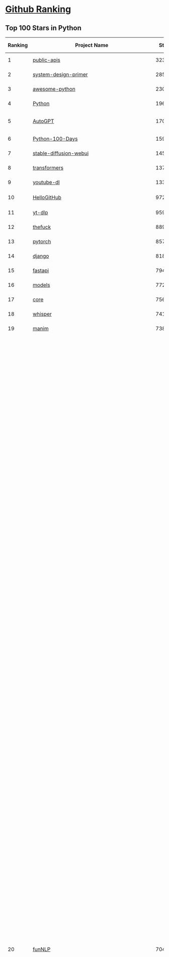 [Github Ranking](../README.md)
==========

## Top 100 Stars in Python

| Ranking | Project Name | Stars | Forks | Language | Open Issues | Description | Last Commit |
| ------- | ------------ | ----- | ----- | -------- | ----------- | ----------- | ----------- |
| 1 | [public-apis](https://github.com/public-apis/public-apis) | 323809 | 34345 | Python | 40 | A collective list of free APIs | 2024-10-31T19:50:02Z |
| 2 | [system-design-primer](https://github.com/donnemartin/system-design-primer) | 285393 | 47606 | Python | 231 | Learn how to design large-scale systems. Prep for the system design interview.  Includes Anki flashcards. | 2024-12-02T01:10:39Z |
| 3 | [awesome-python](https://github.com/vinta/awesome-python) | 230151 | 25113 | Python | 0 | An opinionated list of awesome Python frameworks, libraries, software and resources. | 2024-08-11T17:10:18Z |
| 4 | [Python](https://github.com/TheAlgorithms/Python) | 196333 | 46093 | Python | 65 | All Algorithms implemented in Python | 2025-01-06T20:12:17Z |
| 5 | [AutoGPT](https://github.com/Significant-Gravitas/AutoGPT) | 170344 | 44787 | Python | 163 | AutoGPT is the vision of accessible AI for everyone, to use and to build on. Our mission is to provide the tools, so that you can focus on what matters. | 2025-01-11T00:33:27Z |
| 6 | [Python-100-Days](https://github.com/jackfrued/Python-100-Days) | 159655 | 52742 | Python | 539 | Python - 100天从新手到大师 | 2025-01-07T09:24:56Z |
| 7 | [stable-diffusion-webui](https://github.com/AUTOMATIC1111/stable-diffusion-webui) | 145669 | 27317 | Python | 2290 | Stable Diffusion web UI | 2024-12-28T22:57:08Z |
| 8 | [transformers](https://github.com/huggingface/transformers) | 137435 | 27515 | Python | 986 | 🤗 Transformers: State-of-the-art Machine Learning for Pytorch, TensorFlow, and JAX. | 2025-01-11T09:27:56Z |
| 9 | [youtube-dl](https://github.com/ytdl-org/youtube-dl) | 133555 | 10161 | Python | 3701 | Command-line program to download videos from YouTube.com and other video sites | 2025-01-06T01:42:37Z |
| 10 | [HelloGitHub](https://github.com/521xueweihan/HelloGitHub) | 97293 | 9762 | Python | 179 | :octocat: 分享 GitHub 上有趣、入门级的开源项目。Share interesting, entry-level open source projects on GitHub. | 2025-01-11T05:03:19Z |
| 11 | [yt-dlp](https://github.com/yt-dlp/yt-dlp) | 95917 | 7524 | Python | 1510 | A feature-rich command-line audio/video downloader | 2024-12-26T01:19:17Z |
| 12 | [thefuck](https://github.com/nvbn/thefuck) | 88963 | 3567 | Python | 272 | Magnificent app which corrects your previous console command. | 2024-07-19T14:56:13Z |
| 13 | [pytorch](https://github.com/pytorch/pytorch) | 85724 | 23083 | Python | 14375 | Tensors and Dynamic neural networks in Python with strong GPU acceleration | 2025-01-11T09:23:28Z |
| 14 | [django](https://github.com/django/django) | 81805 | 32038 | Python | 0 | The Web framework for perfectionists with deadlines. | 2025-01-10T13:38:09Z |
| 15 | [fastapi](https://github.com/fastapi/fastapi) | 79417 | 6800 | Python | 51 | FastAPI framework, high performance, easy to learn, fast to code, ready for production | 2025-01-10T20:31:40Z |
| 16 | [models](https://github.com/tensorflow/models) | 77297 | 45720 | Python | 1064 | Models and examples built with TensorFlow | 2025-01-10T15:21:30Z |
| 17 | [core](https://github.com/home-assistant/core) | 75661 | 31865 | Python | 2853 | :house_with_garden: Open source home automation that puts local control and privacy first. | 2025-01-11T09:31:47Z |
| 18 | [whisper](https://github.com/openai/whisper) | 74101 | 8857 | Python | 0 | Robust Speech Recognition via Large-Scale Weak Supervision | 2025-01-04T20:56:17Z |
| 19 | [manim](https://github.com/3b1b/manim) | 73849 | 6453 | Python | 430 | Animation engine for explanatory math videos | 2025-01-08T16:22:03Z |
| 20 | [funNLP](https://github.com/fighting41love/funNLP) | 70451 | 14631 | Python | 128 | 中英文敏感词、语言检测、中外手机/电话归属地/运营商查询、名字推断性别、手机号抽取、身份证抽取、邮箱抽取、中日文人名库、中文缩写库、拆字词典、词汇情感值、停用词、反动词表、暴恐词表、繁简体转换、英文模拟中文发音、汪峰歌词生成器、职业名称词库、同义词库、反义词库、否定词库、汽车品牌词库、汽车零件词库、连续英文切割、各种中文词向量、公司名字大全、古诗词库、IT词库、财经词库、成语词库、地名词库、历史名人词库、诗词词库、医学词库、饮食词库、法律词库、汽车词库、动物词库、中文聊天语料、中文谣言数据、百度中文问答数据集、句子相似度匹配算法集合、bert资源、文本生成&摘要相关工具、cocoNLP信息抽取工具、国内电话号码正则匹配、清华大学XLORE:中英文跨语言百科知识图谱、清华大学人工智能技术系列报告、自然语言生成、NLU太难了系列、自动对联数据及机器人、用户名黑名单列表、罪名法务名词及分类模型、微信公众号语料、cs224n深度学习自然语言处理课程、中文手写汉字识别、中文自然语言处理 语料/数据集、变量命名神器、分词语料库+代码、任务型对话英文数据集、ASR 语音数据集 + 基于深度学习的中文语音识别系统、笑声检测器、Microsoft多语言数字/单位/如日期时间识别包、中华新华字典数据库及api(包括常用歇后语、成语、词语和汉字)、文档图谱自动生成、SpaCy 中文模型、Common Voice语音识别数据集新版、神经网络关系抽取、基于bert的命名实体识别、关键词(Keyphrase)抽取包pke、基于医疗领域知识图谱的问答系统、基于依存句法与语义角色标注的事件三元组抽取、依存句法分析4万句高质量标注数据、cnocr：用来做中文OCR的Python3包、中文人物关系知识图谱项目、中文nlp竞赛项目及代码汇总、中文字符数据、speech-aligner: 从“人声语音”及其“语言文本”产生音素级别时间对齐标注的工具、AmpliGraph: 知识图谱表示学习(Python)库：知识图谱概念链接预测、Scattertext 文本可视化(python)、语言/知识表示工具：BERT & ERNIE、中文对比英文自然语言处理NLP的区别综述、Synonyms中文近义词工具包、HarvestText领域自适应文本挖掘工具（新词发现-情感分析-实体链接等）、word2word：(Python)方便易用的多语言词-词对集：62种语言/3,564个多语言对、语音识别语料生成工具：从具有音频/字幕的在线视频创建自动语音识别(ASR)语料库、构建医疗实体识别的模型（包含词典和语料标注）、单文档非监督的关键词抽取、Kashgari中使用gpt-2语言模型、开源的金融投资数据提取工具、文本自动摘要库TextTeaser: 仅支持英文、人民日报语料处理工具集、一些关于自然语言的基本模型、基于14W歌曲知识库的问答尝试--功能包括歌词接龙and已知歌词找歌曲以及歌曲歌手歌词三角关系的问答、基于Siamese bilstm模型的相似句子判定模型并提供训练数据集和测试数据集、用Transformer编解码模型实现的根据Hacker News文章标题自动生成评论、用BERT进行序列标记和文本分类的模板代码、LitBank：NLP数据集——支持自然语言处理和计算人文学科任务的100部带标记英文小说语料、百度开源的基准信息抽取系统、虚假新闻数据集、Facebook: LAMA语言模型分析，提供Transformer-XL/BERT/ELMo/GPT预训练语言模型的统一访问接口、CommonsenseQA：面向常识的英文QA挑战、中文知识图谱资料、数据及工具、各大公司内部里大牛分享的技术文档 PDF 或者 PPT、自然语言生成SQL语句（英文）、中文NLP数据增强（EDA）工具、英文NLP数据增强工具 、基于医药知识图谱的智能问答系统、京东商品知识图谱、基于mongodb存储的军事领域知识图谱问答项目、基于远监督的中文关系抽取、语音情感分析、中文ULMFiT-情感分析-文本分类-语料及模型、一个拍照做题程序、世界各国大规模人名库、一个利用有趣中文语料库 qingyun 训练出来的中文聊天机器人、中文聊天机器人seqGAN、省市区镇行政区划数据带拼音标注、教育行业新闻语料库包含自动文摘功能、开放了对话机器人-知识图谱-语义理解-自然语言处理工具及数据、中文知识图谱：基于百度百科中文页面-抽取三元组信息-构建中文知识图谱、masr: 中文语音识别-提供预训练模型-高识别率、Python音频数据增广库、中文全词覆盖BERT及两份阅读理解数据、ConvLab：开源多域端到端对话系统平台、中文自然语言处理数据集、基于最新版本rasa搭建的对话系统、基于TensorFlow和BERT的管道式实体及关系抽取、一个小型的证券知识图谱/知识库、复盘所有NLP比赛的TOP方案、OpenCLaP：多领域开源中文预训练语言模型仓库、UER：基于不同语料+编码器+目标任务的中文预训练模型仓库、中文自然语言处理向量合集、基于金融-司法领域(兼有闲聊性质)的聊天机器人、g2pC：基于上下文的汉语读音自动标记模块、Zincbase 知识图谱构建工具包、诗歌质量评价/细粒度情感诗歌语料库、快速转化「中文数字」和「阿拉伯数字」、百度知道问答语料库、基于知识图谱的问答系统、jieba_fast 加速版的jieba、正则表达式教程、中文阅读理解数据集、基于BERT等最新语言模型的抽取式摘要提取、Python利用深度学习进行文本摘要的综合指南、知识图谱深度学习相关资料整理、维基大规模平行文本语料、StanfordNLP 0.2.0：纯Python版自然语言处理包、NeuralNLP-NeuralClassifier：腾讯开源深度学习文本分类工具、端到端的封闭域对话系统、中文命名实体识别：NeuroNER vs. BertNER、新闻事件线索抽取、2019年百度的三元组抽取比赛：“科学空间队”源码、基于依存句法的开放域文本知识三元组抽取和知识库构建、中文的GPT2训练代码、ML-NLP - 机器学习(Machine Learning)NLP面试中常考到的知识点和代码实现、nlp4han:中文自然语言处理工具集(断句/分词/词性标注/组块/句法分析/语义分析/NER/N元语法/HMM/代词消解/情感分析/拼写检查、XLM：Facebook的跨语言预训练语言模型、用基于BERT的微调和特征提取方法来进行知识图谱百度百科人物词条属性抽取、中文自然语言处理相关的开放任务-数据集-当前最佳结果、CoupletAI - 基于CNN+Bi-LSTM+Attention 的自动对对联系统、抽象知识图谱、MiningZhiDaoQACorpus - 580万百度知道问答数据挖掘项目、brat rapid annotation tool: 序列标注工具、大规模中文知识图谱数据：1.4亿实体、数据增强在机器翻译及其他nlp任务中的应用及效果、allennlp阅读理解:支持多种数据和模型、PDF表格数据提取工具 、 Graphbrain：AI开源软件库和科研工具，目的是促进自动意义提取和文本理解以及知识的探索和推断、简历自动筛选系统、基于命名实体识别的简历自动摘要、中文语言理解测评基准，包括代表性的数据集&基准模型&语料库&排行榜、树洞 OCR 文字识别 、从包含表格的扫描图片中识别表格和文字、语声迁移、Python口语自然语言处理工具集(英文)、 similarity：相似度计算工具包，java编写、海量中文预训练ALBERT模型 、Transformers 2.0 、基于大规模音频数据集Audioset的音频增强 、Poplar：网页版自然语言标注工具、图片文字去除，可用于漫画翻译 、186种语言的数字叫法库、Amazon发布基于知识的人-人开放领域对话数据集 、中文文本纠错模块代码、繁简体转换 、 Python实现的多种文本可读性评价指标、类似于人名/地名/组织机构名的命名体识别数据集 、东南大学《知识图谱》研究生课程(资料)、. 英文拼写检查库 、 wwsearch是企业微信后台自研的全文检索引擎、CHAMELEON：深度学习新闻推荐系统元架构 、 8篇论文梳理BERT相关模型进展与反思、DocSearch：免费文档搜索引擎、 LIDA：轻量交互式对话标注工具 、aili - the fastest in-memory index in the East 东半球最快并发索引 、知识图谱车音工作项目、自然语言生成资源大全 、中日韩分词库mecab的Python接口库、中文文本摘要/关键词提取、汉字字符特征提取器 (featurizer)，提取汉字的特征（发音特征、字形特征）用做深度学习的特征、中文生成任务基准测评 、中文缩写数据集、中文任务基准测评 - 代表性的数据集-基准(预训练)模型-语料库-baseline-工具包-排行榜、PySS3：面向可解释AI的SS3文本分类器机器可视化工具 、中文NLP数据集列表、COPE - 格律诗编辑程序、doccano：基于网页的开源协同多语言文本标注工具 、PreNLP：自然语言预处理库、简单的简历解析器，用来从简历中提取关键信息、用于中文闲聊的GPT2模型：GPT2-chitchat、基于检索聊天机器人多轮响应选择相关资源列表(Leaderboards、Datasets、Papers)、(Colab)抽象文本摘要实现集锦(教程 、词语拼音数据、高效模糊搜索工具、NLP数据增广资源集、微软对话机器人框架 、 GitHub Typo Corpus：大规模GitHub多语言拼写错误/语法错误数据集、TextCluster：短文本聚类预处理模块 Short text cluster、面向语音识别的中文文本规范化、BLINK：最先进的实体链接库、BertPunc：基于BERT的最先进标点修复模型、Tokenizer：快速、可定制的文本词条化库、中文语言理解测评基准，包括代表性的数据集、基准(预训练)模型、语料库、排行榜、spaCy 医学文本挖掘与信息提取 、 NLP任务示例项目代码集、 python拼写检查库、chatbot-list - 行业内关于智能客服、聊天机器人的应用和架构、算法分享和介绍、语音质量评价指标(MOSNet, BSSEval, STOI, PESQ, SRMR)、 用138GB语料训练的法文RoBERTa预训练语言模型 、BERT-NER-Pytorch：三种不同模式的BERT中文NER实验、无道词典 - 有道词典的命令行版本，支持英汉互查和在线查询、2019年NLP亮点回顾、 Chinese medical dialogue data 中文医疗对话数据集 、最好的汉字数字(中文数字)-阿拉伯数字转换工具、 基于百科知识库的中文词语多词义/义项获取与特定句子词语语义消歧、awesome-nlp-sentiment-analysis - 情感分析、情绪原因识别、评价对象和评价词抽取、LineFlow：面向所有深度学习框架的NLP数据高效加载器、中文医学NLP公开资源整理 、MedQuAD：(英文)医学问答数据集、将自然语言数字串解析转换为整数和浮点数、Transfer Learning in Natural Language Processing (NLP) 、面向语音识别的中文/英文发音辞典、Tokenizers：注重性能与多功能性的最先进分词器、CLUENER 细粒度命名实体识别 Fine Grained Named Entity Recognition、 基于BERT的中文命名实体识别、中文谣言数据库、NLP数据集/基准任务大列表、nlp相关的一些论文及代码, 包括主题模型、词向量(Word Embedding)、命名实体识别(NER)、文本分类(Text Classificatin)、文本生成(Text Generation)、文本相似性(Text Similarity)计算等，涉及到各种与nlp相关的算法，基于keras和tensorflow 、Python文本挖掘/NLP实战示例、 Blackstone：面向非结构化法律文本的spaCy pipeline和NLP模型通过同义词替换实现文本“变脸” 、中文 预训练 ELECTREA 模型: 基于对抗学习 pretrain Chinese Model 、albert-chinese-ner - 用预训练语言模型ALBERT做中文NER 、基于GPT2的特定主题文本生成/文本增广、开源预训练语言模型合集、多语言句向量包、编码、标记和实现：一种可控高效的文本生成方法、 英文脏话大列表 、attnvis：GPT2、BERT等transformer语言模型注意力交互可视化、CoVoST：Facebook发布的多语种语音-文本翻译语料库，包括11种语言(法语、德语、荷兰语、俄语、西班牙语、意大利语、土耳其语、波斯语、瑞典语、蒙古语和中文)的语音、文字转录及英文译文、Jiagu自然语言处理工具 - 以BiLSTM等模型为基础，提供知识图谱关系抽取 中文分词 词性标注 命名实体识别 情感分析 新词发现 关键词 文本摘要 文本聚类等功能、用unet实现对文档表格的自动检测，表格重建、NLP事件提取文献资源列表 、 金融领域自然语言处理研究资源大列表、CLUEDatasetSearch - 中英文NLP数据集：搜索所有中文NLP数据集，附常用英文NLP数据集 、medical_NER - 中文医学知识图谱命名实体识别 、(哈佛)讲因果推理的免费书、知识图谱相关学习资料/数据集/工具资源大列表、Forte：灵活强大的自然语言处理pipeline工具集 、Python字符串相似性算法库、PyLaia：面向手写文档分析的深度学习工具包、TextFooler：针对文本分类/推理的对抗文本生成模块、Haystack：灵活、强大的可扩展问答(QA)框架、中文关键短语抽取工具 | 2024-05-10T07:38:24Z |
| 21 | [flask](https://github.com/pallets/flask) | 68530 | 16248 | Python | 1 | The Python micro framework for building web applications. | 2025-01-05T17:10:05Z |
| 22 | [devops-exercises](https://github.com/bregman-arie/devops-exercises) | 67306 | 15060 | Python | 31 | Linux, Jenkins, AWS, SRE, Prometheus, Docker, Python, Ansible, Git, Kubernetes, Terraform, OpenStack, SQL, NoSQL, Azure, GCP, DNS, Elastic, Network, Virtualization. DevOps Interview Questions | 2024-12-28T12:40:46Z |
| 23 | [gpt_academic](https://github.com/binary-husky/gpt_academic) | 66821 | 8195 | Python | 397 | 为GPT/GLM等LLM大语言模型提供实用化交互接口，特别优化论文阅读/润色/写作体验，模块化设计，支持自定义快捷按钮&函数插件，支持Python和C++等项目剖析&自译解功能，PDF/LaTex论文翻译&总结功能，支持并行问询多种LLM模型，支持chatglm3等本地模型。接入通义千问, deepseekcoder, 讯飞星火, 文心一言, llama2, rwkv, claude2, moss等。 | 2025-01-09T14:33:44Z |
| 24 | [screenshot-to-code](https://github.com/abi/screenshot-to-code) | 66714 | 8110 | Python | 84 | Drop in a screenshot and convert it to clean code (HTML/Tailwind/React/Vue) | 2025-01-09T17:57:19Z |
| 25 | [awesome-machine-learning](https://github.com/josephmisiti/awesome-machine-learning) | 66576 | 14721 | Python | 0 | A curated list of awesome Machine Learning frameworks, libraries and software. | 2024-12-16T21:26:20Z |
| 26 | [d2l-zh](https://github.com/d2l-ai/d2l-zh) | 64962 | 11167 | Python | 0 | 《动手学深度学习》：面向中文读者、能运行、可讨论。中英文版被70多个国家的500多所大学用于教学。 | 2024-07-30T09:32:19Z |
| 27 | [cpython](https://github.com/python/cpython) | 64664 | 30846 | Python | 7208 | The Python programming language | 2025-01-11T09:17:36Z |
| 28 | [ansible](https://github.com/ansible/ansible) | 63633 | 23940 | Python | 548 | Ansible is a radically simple IT automation platform that makes your applications and systems easier to deploy and maintain. Automate everything from code deployment to network configuration to cloud management, in a language that approaches plain English, using SSH, with no agents to install on remote systems. https://docs.ansible.com. | 2025-01-11T01:09:48Z |
| 29 | [ComfyUI](https://github.com/comfyanonymous/ComfyUI) | 63092 | 6740 | Python | 1834 | The most powerful and modular diffusion model GUI, api and backend with a graph/nodes interface. | 2025-01-11T09:41:34Z |
| 30 | [gpt4free](https://github.com/xtekky/gpt4free) | 63011 | 13481 | Python | 20 | The official gpt4free repository \| various collection of powerful language models | 2025-01-10T18:08:19Z |
| 31 | [PayloadsAllTheThings](https://github.com/swisskyrepo/PayloadsAllTheThings) | 62433 | 14859 | Python | 0 | A list of useful payloads and bypass for Web Application Security and Pentest/CTF | 2024-12-04T11:10:42Z |
| 32 | [keras](https://github.com/keras-team/keras) | 62347 | 19479 | Python | 235 | Deep Learning for humans | 2025-01-10T21:20:25Z |
| 33 | [sherlock](https://github.com/sherlock-project/sherlock) | 61670 | 7091 | Python | 88 | Hunt down social media accounts by username across social networks | 2024-11-13T21:56:34Z |
| 34 | [scikit-learn](https://github.com/scikit-learn/scikit-learn) | 60731 | 25496 | Python | 1555 | scikit-learn: machine learning in Python | 2025-01-10T16:10:44Z |
| 35 | [annotated_deep_learning_paper_implementations](https://github.com/labmlai/annotated_deep_learning_paper_implementations) | 57798 | 5894 | Python | 29 | 🧑‍🏫 60+ Implementations/tutorials of deep learning papers with side-by-side notes 📝; including transformers (original, xl, switch, feedback, vit, ...), optimizers (adam, adabelief, sophia, ...), gans(cyclegan, stylegan2, ...), 🎮 reinforcement learning (ppo, dqn), capsnet, distillation, ... 🧠 | 2024-08-24T09:18:59Z |
| 36 | [open-interpreter](https://github.com/OpenInterpreter/open-interpreter) | 57788 | 4959 | Python | 202 | A natural language interface for computers | 2024-12-10T20:09:11Z |
| 37 | [new-pac](https://github.com/Alvin9999/new-pac) | 57532 | 9642 | Python | 414 | 翻墙-科学上网、自由上网、免费科学上网、免费翻墙、fanqiang、油管youtube/视频下载、软件、VPN、一键翻墙浏览器，vps一键搭建翻墙服务器脚本/教程，免费shadowsocks/ss/ssr/v2ray/goflyway账号/节点，翻墙梯子，电脑、手机、iOS、安卓、windows、Mac、Linux、路由器翻墙、科学上网、youtube视频下载、youtube油管镜像/免翻墙网站、美区apple id共享账号、翻墙-科学上网-梯子 | 2025-01-11T10:01:49Z |
| 38 | [llama](https://github.com/meta-llama/llama) | 57165 | 9653 | Python | 419 | Inference code for Llama models | 2024-08-18T07:07:28Z |
| 39 | [localstack](https://github.com/localstack/localstack) | 57018 | 4045 | Python | 262 | 💻 A fully functional local AWS cloud stack. Develop and test your cloud & Serverless apps offline | 2025-01-10T22:57:02Z |
| 40 | [private-gpt](https://github.com/zylon-ai/private-gpt) | 54836 | 7370 | Python | 234 | Interact with your documents using the power of GPT, 100% privately, no data leaks | 2024-11-13T19:30:32Z |
| 41 | [you-get](https://github.com/soimort/you-get) | 54321 | 9677 | Python | 0 | :arrow_double_down: Dumb downloader that scrapes the web | 2025-01-04T02:13:08Z |
| 42 | [face_recognition](https://github.com/ageitgey/face_recognition) | 53890 | 13527 | Python | 757 | The world's simplest facial recognition api for Python and the command line | 2024-08-21T06:22:36Z |
| 43 | [scrapy](https://github.com/scrapy/scrapy) | 53752 | 10613 | Python | 429 | Scrapy, a fast high-level web crawling & scraping framework for Python. | 2025-01-10T18:08:27Z |
| 44 | [Real-Time-Voice-Cloning](https://github.com/CorentinJ/Real-Time-Voice-Cloning) | 53183 | 8854 | Python | 197 | Clone a voice in 5 seconds to generate arbitrary speech in real-time | 2024-08-14T19:54:03Z |
| 45 | [faceswap](https://github.com/deepfakes/faceswap) | 52842 | 13270 | Python | 24 | Deepfakes Software For All | 2024-11-19T23:13:32Z |
| 46 | [gpt-engineer](https://github.com/AntonOsika/gpt-engineer) | 52837 | 6886 | Python | 18 | Platform to experiment with the AI Software Engineer. Terminal based. NOTE: Very different from https://gptengineer.app | 2024-11-17T22:47:32Z |
| 47 | [requests](https://github.com/psf/requests) | 52341 | 9339 | Python | 185 | A simple, yet elegant, HTTP library. | 2024-12-23T16:06:01Z |
| 48 | [yolov5](https://github.com/ultralytics/yolov5) | 51869 | 16551 | Python | 186 | YOLOv5 🚀 in PyTorch > ONNX > CoreML > TFLite | 2025-01-10T00:42:06Z |
| 49 | [openpilot](https://github.com/commaai/openpilot) | 51582 | 9284 | Python | 142 | openpilot is an operating system for robotics. Currently, it upgrades the driver assistance system on 275+ supported cars. | 2025-01-11T10:05:56Z |
| 50 | [hackingtool](https://github.com/Z4nzu/hackingtool) | 51279 | 5515 | Python | 41 | ALL IN ONE Hacking Tool For Hackers | 2024-07-31T13:30:04Z |
| 51 | [rich](https://github.com/Textualize/rich) | 50279 | 1757 | Python | 186 | Rich is a Python library for rich text and beautiful formatting in the terminal. | 2024-12-02T16:01:57Z |
| 52 | [grok-1](https://github.com/xai-org/grok-1) | 49772 | 8342 | Python | 75 | Grok open release | 2024-08-30T04:17:25Z |
| 53 | [professional-programming](https://github.com/charlax/professional-programming) | 47121 | 3740 | Python | 2 | A collection of learning resources for curious software engineers | 2024-12-23T03:33:32Z |
| 54 | [big-list-of-naughty-strings](https://github.com/minimaxir/big-list-of-naughty-strings) | 46802 | 2149 | Python | 68 | The Big List of Naughty Strings is a list of strings which have a high probability of causing issues when used as user-input data. | 2024-04-18T03:26:59Z |
| 55 | [MetaGPT](https://github.com/geekan/MetaGPT) | 46588 | 5537 | Python | 60 | 🌟 The Multi-Agent Framework: First AI Software Company, Towards Natural Language Programming | 2024-12-18T02:20:32Z |
| 56 | [PaddleOCR](https://github.com/PaddlePaddle/PaddleOCR) | 45656 | 7925 | Python | 61 | Awesome multilingual OCR toolkits based on PaddlePaddle (practical ultra lightweight OCR system, support 80+ languages recognition, provide data annotation and synthesis tools, support training and deployment among server, mobile, embedded and IoT devices) | 2025-01-09T03:51:07Z |
| 57 | [pandas](https://github.com/pandas-dev/pandas) | 44249 | 18108 | Python | 3586 | Flexible and powerful data analysis / manipulation library for Python, providing labeled data structures similar to R data.frame objects, statistical functions, and much more | 2025-01-10T17:42:36Z |
| 58 | [30-Days-Of-Python](https://github.com/Asabeneh/30-Days-Of-Python) | 43832 | 8371 | Python | 65 | 30 days of Python programming challenge is a step-by-step guide to learn the Python programming language in 30 days. This challenge may take more than100 days, follow your own pace.  These videos may help too: https://www.youtube.com/channel/UC7PNRuno1rzYPb1xLa4yktw | 2024-10-09T08:43:32Z |
| 59 | [OpenHands](https://github.com/All-Hands-AI/OpenHands) | 42871 | 4743 | Python | 233 | 🙌 OpenHands: Code Less, Make More | 2025-01-11T07:19:28Z |
| 60 | [langflow](https://github.com/langflow-ai/langflow) | 42808 | 4761 | Python | 193 | Langflow is a low-code app builder for RAG and multi-agent AI applications. It’s Python-based and agnostic to any model, API, or database. | 2025-01-11T06:38:16Z |
| 61 | [Fooocus](https://github.com/lllyasviel/Fooocus) | 42509 | 6174 | Python | 194 | Focus on prompting and generating | 2024-08-21T01:49:14Z |
| 62 | [Deep-Live-Cam](https://github.com/hacksider/Deep-Live-Cam) | 42207 | 6194 | Python | 20 | real time face swap and one-click video deepfake with only a single image | 2025-01-07T11:03:22Z |
| 63 | [text-generation-webui](https://github.com/oobabooga/text-generation-webui) | 41557 | 5412 | Python | 211 | A Gradio web UI for Large Language Models with support for multiple inference backends. | 2025-01-10T23:05:17Z |
| 64 | [ChatGLM-6B](https://github.com/THUDM/ChatGLM-6B) | 40960 | 5235 | Python | 555 | ChatGLM-6B: An Open Bilingual Dialogue Language Model \| 开源双语对话语言模型 | 2024-06-27T04:05:25Z |
| 65 | [python-patterns](https://github.com/faif/python-patterns) | 40750 | 6955 | Python | 10 | A collection of design patterns/idioms in Python | 2024-09-05T20:53:59Z |
| 66 | [diagrams](https://github.com/mingrammer/diagrams) | 40089 | 2565 | Python | 304 | :art: Diagram as Code for prototyping cloud system architectures | 2025-01-06T04:45:28Z |
| 67 | [odoo](https://github.com/odoo/odoo) | 39899 | 25835 | Python | 2980 | Odoo. Open Source Apps To Grow Your Business. | 2025-01-11T09:56:53Z |
| 68 | [ailearning](https://github.com/apachecn/ailearning) | 39888 | 11480 | Python | 2 | AiLearning：数据分析+机器学习实战+线性代数+PyTorch+NLTK+TF2 | 2024-11-12T16:21:55Z |
| 69 | [stablediffusion](https://github.com/Stability-AI/stablediffusion) | 39735 | 5106 | Python | 240 | High-Resolution Image Synthesis with Latent Diffusion Models | 2024-10-10T21:28:57Z |
| 70 | [sentry](https://github.com/getsentry/sentry) | 39595 | 4242 | Python | 2001 | Developer-first error tracking and performance monitoring | 2025-01-11T07:36:43Z |
| 71 | [black](https://github.com/psf/black) | 39423 | 2499 | Python | 355 | The uncompromising Python code formatter | 2025-01-10T03:23:01Z |
| 72 | [ColossalAI](https://github.com/hpcaitech/ColossalAI) | 39011 | 4349 | Python | 403 | Making large AI models cheaper, faster and more accessible | 2025-01-08T03:51:50Z |
| 73 | [cheat.sh](https://github.com/chubin/cheat.sh) | 38771 | 1802 | Python | 121 | the only cheat sheet you need | 2024-12-31T17:50:52Z |
| 74 | [Deep-Learning-Papers-Reading-Roadmap](https://github.com/floodsung/Deep-Learning-Papers-Reading-Roadmap) | 38595 | 7337 | Python | 50 | Deep Learning papers reading roadmap for anyone who are eager to learn this amazing tech! | 2022-11-27T13:18:32Z |
| 75 | [GPT-SoVITS](https://github.com/RVC-Boss/GPT-SoVITS) | 38555 | 4360 | Python | 649 | 1 min voice data can also be used to train a good TTS model! (few shot voice cloning) | 2025-01-02T03:16:32Z |
| 76 | [bert](https://github.com/google-research/bert) | 38499 | 9639 | Python | 790 | TensorFlow code and pre-trained models for BERT | 2024-07-23T23:39:41Z |
| 77 | [nanoGPT](https://github.com/karpathy/nanoGPT) | 38413 | 6207 | Python | 216 | The simplest, fastest repository for training/finetuning medium-sized GPTs. | 2024-12-09T23:53:04Z |
| 78 | [airflow](https://github.com/apache/airflow) | 38243 | 14509 | Python | 1070 | Apache Airflow - A platform to programmatically author, schedule, and monitor workflows | 2025-01-11T09:20:09Z |
| 79 | [llama_index](https://github.com/run-llama/llama_index) | 37927 | 5447 | Python | 591 | LlamaIndex is the leading framework for building LLM-powered agents over your data | 2025-01-11T04:07:08Z |
| 80 | [LLaMA-Factory](https://github.com/hiyouga/LLaMA-Factory) | 37696 | 4648 | Python | 244 | Unified Efficient Fine-Tuning of 100+ LLMs (ACL 2024) | 2025-01-10T15:53:42Z |
| 81 | [mitmproxy](https://github.com/mitmproxy/mitmproxy) | 37498 | 4083 | Python | 326 | An interactive TLS-capable intercepting HTTP proxy for penetration testers and software developers. | 2025-01-10T14:30:06Z |
| 82 | [FastChat](https://github.com/lm-sys/FastChat) | 37466 | 4581 | Python | 798 | An open platform for training, serving, and evaluating large language models. Release repo for Vicuna and Chatbot Arena. | 2025-01-11T00:11:18Z |
| 83 | [Open-Assistant](https://github.com/LAION-AI/Open-Assistant) | 37177 | 3253 | Python | 225 | OpenAssistant is a chat-based assistant that understands tasks, can interact with third-party systems, and retrieve information dynamically to do so. | 2024-08-17T01:55:35Z |
| 84 | [autogen](https://github.com/microsoft/autogen) | 37103 | 5381 | Python | 596 | A programming framework for agentic AI 🤖 PyPi: autogen-agentchat Discord: https://aka.ms/autogen-discord Office Hour: https://aka.ms/autogen-officehour | 2025-01-11T05:52:59Z |
| 85 | [quivr](https://github.com/QuivrHQ/quivr) | 37069 | 3608 | Python | 67 | Opiniated RAG for integrating GenAI in your apps 🧠   Focus on your product rather than the RAG. Easy integration in existing products with customisation!  Any LLM: GPT4, Groq, Llama. Any Vectorstore: PGVector, Faiss. Any Files. Anyway you want.  | 2025-01-06T09:42:31Z |
| 86 | [interview_internal_reference](https://github.com/0voice/interview_internal_reference) | 36741 | 9446 | Python | 28 | 2023年最新总结，阿里，腾讯，百度，美团，头条等技术面试题目，以及答案，专家出题人分析汇总。 | 2024-05-20T12:04:02Z |
| 87 | [TTS](https://github.com/coqui-ai/TTS) | 36715 | 4539 | Python | 20 | 🐸💬 - a deep learning toolkit for Text-to-Speech, battle-tested in research and production | 2024-08-16T12:07:14Z |
| 88 | [python-cheatsheet](https://github.com/gto76/python-cheatsheet) | 36699 | 6494 | Python | 5 | Comprehensive Python Cheatsheet | 2025-01-05T16:07:00Z |
| 89 | [streamlit](https://github.com/streamlit/streamlit) | 36628 | 3157 | Python | 938 | Streamlit — A faster way to build and share data apps. | 2025-01-11T06:37:23Z |
| 90 | [WeChatMsg](https://github.com/LC044/WeChatMsg) | 36240 | 3759 | Python | 62 | 提取微信聊天记录，将其导出成HTML、Word、Excel文档永久保存，对聊天记录进行分析生成年度聊天报告，用聊天数据训练专属于个人的AI聊天助手 | 2025-01-02T13:14:29Z |
| 91 | [DeepSpeed](https://github.com/microsoft/DeepSpeed) | 36180 | 4192 | Python | 995 | DeepSpeed is a deep learning optimization library that makes distributed training and inference easy, efficient, and effective. | 2025-01-10T23:47:39Z |
| 92 | [GFPGAN](https://github.com/TencentARC/GFPGAN) | 36144 | 5979 | Python | 352 | GFPGAN aims at developing Practical Algorithms for Real-world Face Restoration. | 2024-07-26T18:44:02Z |
| 93 | [wtfpython](https://github.com/satwikkansal/wtfpython) | 35955 | 2662 | Python | 71 | What the f*ck Python? 😱 | 2024-11-26T15:56:16Z |
| 94 | [DragGAN](https://github.com/XingangPan/DragGAN) | 35825 | 3455 | Python | 144 | Official Code for DragGAN (SIGGRAPH 2023) | 2024-05-18T17:51:40Z |
| 95 | [MockingBird](https://github.com/babysor/MockingBird) | 35631 | 5221 | Python | 475 | 🚀AI拟声: 5秒内克隆您的声音并生成任意语音内容 Clone a voice in 5 seconds to generate arbitrary speech in real-time | 2024-11-15T05:00:29Z |
| 96 | [ultralytics](https://github.com/ultralytics/ultralytics) | 35225 | 6766 | Python | 838 | Ultralytics YOLO11 🚀 | 2025-01-10T20:39:11Z |
| 97 | [gradio](https://github.com/gradio-app/gradio) | 35137 | 2653 | Python | 451 | Build and share delightful machine learning apps, all in Python. 🌟 Star to support our work! | 2025-01-10T20:47:19Z |
| 98 | [gym](https://github.com/openai/gym) | 35112 | 8623 | Python | 111 | A toolkit for developing and comparing reinforcement learning algorithms. | 2024-10-11T20:07:05Z |
| 99 | [ray](https://github.com/ray-project/ray) | 34835 | 5924 | Python | 3643 | Ray is an AI compute engine. Ray consists of a core distributed runtime and a set of AI Libraries for accelerating ML workloads. | 2025-01-11T10:09:05Z |
| 100 | [OpenBB](https://github.com/OpenBB-finance/OpenBB) | 34822 | 3184 | Python | 37 | Investment Research for Everyone, Everywhere. | 2025-01-11T01:35:41Z |

